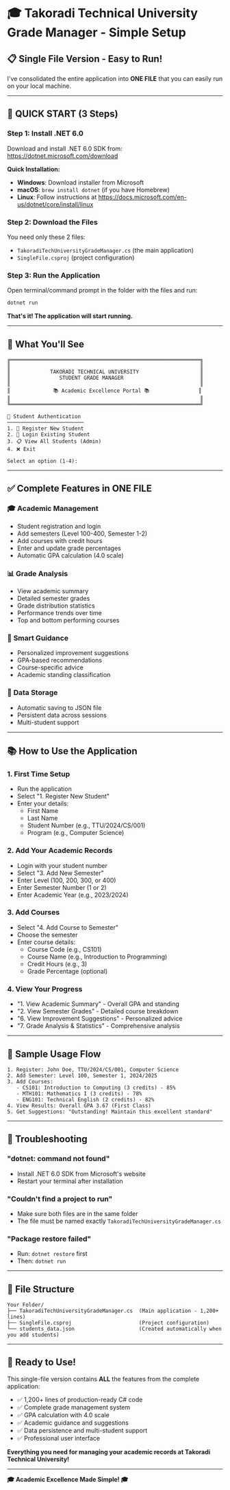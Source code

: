 # 🎓 Takoradi Technical University Grade Manager - Simple Setup

## 📋 Single File Version - Easy to Run!

I've consolidated the entire application into **ONE FILE** that you can easily run on your local machine.

---

## 🚀 **QUICK START (3 Steps)**

### **Step 1: Install .NET 6.0**
Download and install .NET 6.0 SDK from: https://dotnet.microsoft.com/download

**Quick Installation:**
- **Windows**: Download installer from Microsoft
- **macOS**: `brew install dotnet` (if you have Homebrew)
- **Linux**: Follow instructions at https://docs.microsoft.com/en-us/dotnet/core/install/linux

### **Step 2: Download the Files**
You need only these 2 files:
- `TakoradiTechUniversityGradeManager.cs` (the main application)
- `SingleFile.csproj` (project configuration)

### **Step 3: Run the Application**
Open terminal/command prompt in the folder with the files and run:

```bash
dotnet run
```

**That's it! The application will start running.**

---

## 🎯 **What You'll See**

```
╔══════════════════════════════════════════════════════════════╗
║                                                              ║
║             TAKORADI TECHNICAL UNIVERSITY                    ║
║                STUDENT GRADE MANAGER                         ║
║                                                              ║
║              📚 Academic Excellence Portal 📚                ║
║                                                              ║
╚══════════════════════════════════════════════════════════════╝

🔐 Student Authentication
─────────────────────────
1. 📝 Register New Student
2. 🔑 Login Existing Student
3. 📋 View All Students (Admin)
4. ❌ Exit

Select an option (1-4):
```

---

## ✅ **Complete Features in ONE FILE**

### 🎓 **Academic Management**
- Student registration and login
- Add semesters (Level 100-400, Semester 1-2)
- Add courses with credit hours
- Enter and update grade percentages
- Automatic GPA calculation (4.0 scale)

### 📊 **Grade Analysis**
- View academic summary
- Detailed semester grades
- Grade distribution statistics
- Performance trends over time
- Top and bottom performing courses

### 🎯 **Smart Guidance**
- Personalized improvement suggestions
- GPA-based recommendations
- Course-specific advice
- Academic standing classification

### 💾 **Data Storage**
- Automatic saving to JSON file
- Persistent data across sessions
- Multi-student support

---

## 📚 **How to Use the Application**

### **1. First Time Setup**
- Run the application
- Select "1. Register New Student"
- Enter your details:
  - First Name
  - Last Name  
  - Student Number (e.g., TTU/2024/CS/001)
  - Program (e.g., Computer Science)

### **2. Add Your Academic Records**
- Login with your student number
- Select "3. Add New Semester"
- Enter Level (100, 200, 300, or 400)
- Enter Semester Number (1 or 2)
- Enter Academic Year (e.g., 2023/2024)

### **3. Add Courses**
- Select "4. Add Course to Semester"
- Choose the semester
- Enter course details:
  - Course Code (e.g., CS101)
  - Course Name (e.g., Introduction to Programming)
  - Credit Hours (e.g., 3)
  - Grade Percentage (optional)

### **4. View Your Progress**
- "1. View Academic Summary" - Overall GPA and standing
- "2. View Semester Grades" - Detailed course breakdown
- "6. View Improvement Suggestions" - Personalized advice
- "7. Grade Analysis & Statistics" - Comprehensive analysis

---

## 🎯 **Sample Usage Flow**

```
1. Register: John Doe, TTU/2024/CS/001, Computer Science
2. Add Semester: Level 100, Semester 1, 2024/2025
3. Add Courses:
   - CS101: Introduction to Computing (3 credits) - 85%
   - MTH101: Mathematics I (3 credits) - 78%
   - ENG101: Technical English (2 credits) - 82%
4. View Results: Overall GPA 3.67 (First Class)
5. Get Suggestions: "Outstanding! Maintain this excellent standard"
```

---

## 🔧 **Troubleshooting**

### **"dotnet: command not found"**
- Install .NET 6.0 SDK from Microsoft's website
- Restart your terminal after installation

### **"Couldn't find a project to run"**
- Make sure both files are in the same folder
- The file must be named exactly `TakoradiTechUniversityGradeManager.cs`

### **"Package restore failed"**
- Run: `dotnet restore` first
- Then: `dotnet run`

---

## 📂 **File Structure**
```
Your Folder/
├── TakoradiTechUniversityGradeManager.cs  (Main application - 1,200+ lines)
├── SingleFile.csproj                      (Project configuration)
└── students_data.json                     (Created automatically when you add students)
```

---

## 🎉 **Ready to Use!**

This single-file version contains **ALL** the features from the complete application:
- ✅ 1,200+ lines of production-ready C# code
- ✅ Complete grade management system
- ✅ GPA calculation with 4.0 scale
- ✅ Academic guidance and suggestions
- ✅ Data persistence and multi-student support
- ✅ Professional user interface

**Everything you need for managing your academic records at Takoradi Technical University!**

---

**🎓 Academic Excellence Made Simple! 🎓**